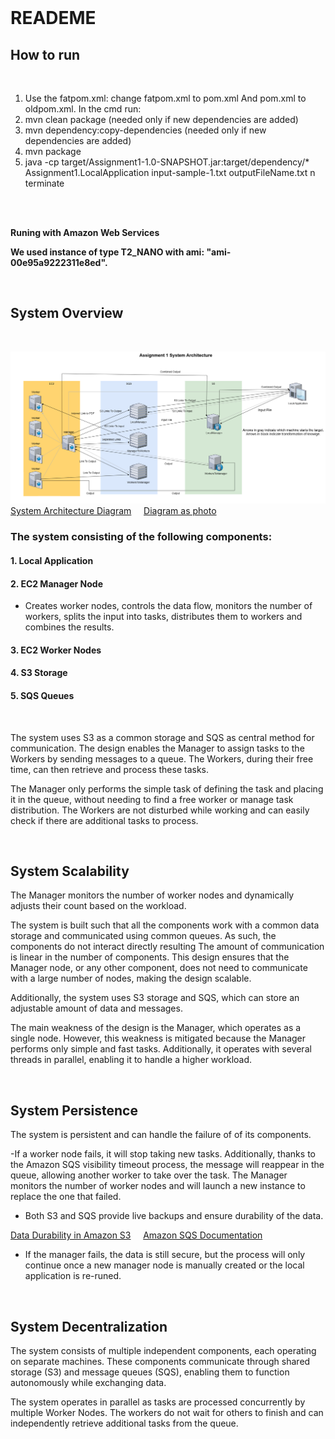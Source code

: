 <!-- Markdown file -->
<!-- In VS code, use ctrl + shift + v to see preview -->
<!-- In IntelliJ, Click the "Preview" icon (top-right) or use Ctrl/Cmd + Shift + A and search for "Markdown Preview." -->

<br />

# READEME

## How to run

<br />

1. Use the fatpom.xml: change fatpom.xml to pom.xml And pom.xml to oldpom.xml.
   In the cmd run:
2. mvn clean package (needed only if new dependencies are added)
3. mvn dependency:copy-dependencies (needed only if new dependencies are added)
4. mvn package
5. java -cp target/Assignment1-1.0-SNAPSHOT.jar:target/dependency/\* Assignment1.LocalApplication input-sample-1.txt outputFileName.txt n terminate

<br />
<br />

**Runing with Amazon Web Services**

**We used instance of type T2_NANO with ami: "ami-00e95a9222311e8ed".**

<!-- dealete ami if publied  -->

<br />

## System Overview

<br />

![Assignment 1 System Architecture, saved in the Appendices folder ](./Appendices/DS_A1_.diagram.png)
[System Architecture Diagram](https://drive.google.com/file/d/1eUvCboxx64iXHZsguHVfUJEjFcMaDMJf/view?usp=sharing) &nbsp; &nbsp; [Diagram as photo](https://drive.google.com/file/d/1-_z2TBPwo3r0QdSevMOjwZ-znCDvqvay/view?usp=sharing)

### The system consisting of the following components:

#### 1. Local Application

#### 2. EC2 Manager Node

- Creates worker nodes, controls the data flow, monitors the number of workers, splits the input into tasks, distributes them to workers and combines the results.

#### 3. EC2 Worker Nodes

#### 4. S3 Storage

#### 5. SQS Queues

<br />

The system uses S3 as a common storage and SQS as central method for communication. The design enables the Manager to assign tasks to the Workers by sending messages to a queue. The Workers, during their free time, can then retrieve and process these tasks.

The Manager only performs the simple task of defining the task and placing it in the queue, without needing to find a free worker or manage task distribution.
The Workers are not disturbed while working and can easily check if there are additional tasks to process.

<br />

## System Scalability

The Manager monitors the number of worker nodes and dynamically adjusts their count based on the workload.

The system is built such that all the components work with a common data storage and communicated using common queues. As such, the components do not interact directly resulting The amount of communication is linear in the number of components. This design ensures that the Manager node, or any other component, does not need to communicate with a large number of nodes, making the design scalable.

Additionally, the system uses S3 storage and SQS, which can store an adjustable amount of data and messages.

The main weakness of the design is the Manager, which operates as a single node. However, this weakness is mitigated because the Manager performs only simple and fast tasks. Additionally, it operates with several threads in parallel, enabling it to handle a higher workload.

<br />

## System Persistence

The system is persistent and can handle the failure of of its components.

-If a worker node fails, it will stop taking new tasks. Additionally, thanks to the Amazon SQS visibility timeout process, the message will reappear in the queue, allowing another worker to take over the task. The Manager monitors the number of worker nodes and will launch a new instance to replace the one that failed.

- Both S3 and SQS provide live backups and ensure durability of the data.

[Data Durability in Amazon S3](https://docs.aws.amazon.com/AmazonS3/latest/userguide/DataDurability.html) &nbsp; &nbsp; [Amazon SQS Documentation](https://docs.aws.amazon.com/AWSSimpleQueueService/latest/SQSDeveloperGuide/welcome.html)

- If the manager fails, the data is still secure, but the process will only continue once a new manager node is manually created or the local application is re-runed.

<br />

## System Decentralization

The system consists of multiple independent components, each operating on separate machines. These components communicate through shared storage (S3) and message queues (SQS), enabling them to function autonomously while exchanging data.

The system operates in parallel as tasks are processed concurrently by multiple Worker Nodes. The workers do not wait for others to finish and can independently retrieve additional tasks from the queue.
